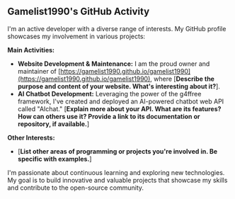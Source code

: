 ## Gamelist1990's GitHub Activity

I'm an active developer with a diverse range of interests. My GitHub profile showcases my involvement in various projects:

**Main Activities:**

* **Website Development & Maintenance:**  I am the proud owner and maintainer of [https://gamelist1990.github.io/gamelist1990](https://gamelist1990.github.io/gamelist1990), where [**Describe the purpose and content of your website. What's interesting about it?**]. 
* **AI Chatbot Development:** Leveraging the power of the g4ffree framework, I've created and deployed an AI-powered chatbot web API called "AIchat."  [**Explain more about your API. What are its features? How can others use it?  Provide a link to its documentation or repository, if available.**]

**Other Interests:**

* [**List other areas of programming or projects you're involved in. Be specific with examples.**] 

I'm passionate about continuous learning and exploring new technologies. My goal is to build innovative and valuable projects that showcase my skills and contribute to the open-source community.  
